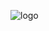 ![logo](https://user-images.githubusercontent.com/2676643/215293295-a46a5e65-9e27-42ba-96e3-f23aaee38508.png)
